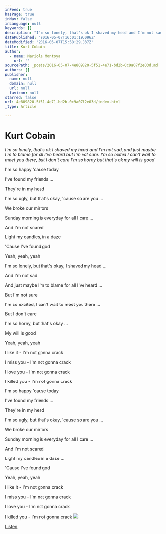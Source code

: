 ```yaml
---
inFeed: true
hasPage: true
inNav: false
inLanguage: null
keywords: []
description: "I'm so lonely, that's ok I shaved my head and I'm not sad, and just maybe I'm to blame for all I've heard but I'm not sure. I'm so exited I can't wait to meet you there, but I don't care I'm so horny but that's ok my will is good"
datePublished: '2016-05-07T16:01:19.096Z'
dateModified: '2016-05-07T15:58:29.837Z'
title: Kurt Cobain
author:
  - name: Mariola Montoya
    url: ''
sourcePath: _posts/2016-05-07-4e809820-5f51-4e71-bd2b-0c9a07f2e03d.md
authors: []
publisher:
  name: null
  domain: null
  url: null
  favicon: null
starred: false
url: 4e809820-5f51-4e71-bd2b-0c9a07f2e03d/index.html
_type: Article

---
```

# Kurt Cobain

_I'm so lonely, that's ok I shaved my head and I'm not sad, and just maybe I'm to blame for all I've heard but I'm not sure. I'm so exited I can't wait to meet you there, but I don't care I'm so horny but that's ok my will is good_

I'm so happy 'cause today

I've found my friends ...

They're in my head

I'm so ugly, but that's okay, 'cause so are you ...

We broke our mirrors

Sunday morning is everyday for all I care ...

And I'm not scared

Light my candles, in a daze

'Cause I've found god

Yeah, yeah, yeah

I'm so lonely, but that's okay, I shaved my head ...

And I'm not sad

And just maybe I'm to blame for all I've heard ...

But I'm not sure

I'm so excited, I can't wait to meet you there ...

But I don't care

I'm so horny, but that's okay ...

My will is good

Yeah, yeah, yeah

I like it - I'm not gonna crack

I miss you - I'm not gonna crack

I love you - I'm not gonna crack

I killed you - I'm not gonna crack

I'm so happy 'cause today

I've found my friends ...

They're in my head

I'm so ugly, but that's okay, 'cause so are you ...

We broke our mirrors

Sunday morning is everyday for all I care ...

And I'm not scared

Light my candles in a daze ...

'Cause I've found god

Yeah, yeah, yeah

I like it - I'm not gonna crack

I miss you - I'm not gonna crack

I love you - I'm not gonna crack

I killed you - I'm not gonna crack
![](https://s3-us-west-2.amazonaws.com/the-grid-img/p/b624daa9e1a941477c1a8d602f2a7a24badcbe2e.jpg)

[Listen][0]

[0]: https://youtu.be/pkcJEvMcnEg